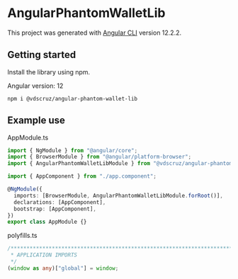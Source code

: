 # AngularPhantomWalletLib

This project was generated with [Angular CLI](https://github.com/angular/angular-cli) version 12.2.2.

## Getting started

Install the library using npm.

Angular version: 12

```
npm i @vdscruz/angular-phantom-wallet-lib
```

## Example use

AppModule.ts

```ts
import { NgModule } from "@angular/core";
import { BrowserModule } from "@angular/platform-browser";
import { AngularPhantomWalletLibModule } from "@vdscruz/angular-phantom-wallet-lib";

import { AppComponent } from "./app.component";

@NgModule({
  imports: [BrowserModule, AngularPhantomWalletLibModule.forRoot()],
  declarations: [AppComponent],
  bootstrap: [AppComponent],
})
export class AppModule {}
```

polyfills.ts

```ts
/***************************************************************************************************
 * APPLICATION IMPORTS
 */
(window as any)["global"] = window;
```
